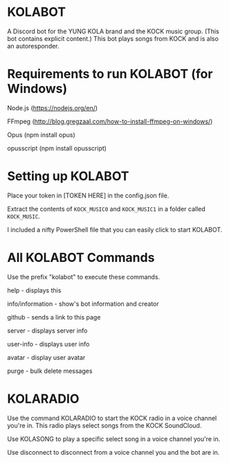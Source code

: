 # KOLABOT
A Discord bot for the YUNG KOLA brand and the KOCK music group. (This bot contains explicit content.)  This bot plays songs from KOCK and is also an autoresponder.

# Requirements to run KOLABOT (for Windows)
Node.js (https://nodejs.org/en/)

FFmpeg (http://blog.gregzaal.com/how-to-install-ffmpeg-on-windows/)

Opus (npm install opus)

opusscript (npm install opusscript)

# Setting up KOLABOT
Place your token in [TOKEN HERE] in the config.json file.

Extract the contents of `KOCK_MUSIC0` and `KOCK_MUSIC1` in a folder called `KOCK_MUSIC`.

I included a nifty PowerShell file that you can easily click to start KOLABOT.

# All KOLABOT Commands
Use the prefix "kolabot" to execute these commands.


help - displays this

info/information - show's bot information and creator

github - sends a link to this page

server - displays server info

user-info - displays user info

avatar - display user avatar

purge - bulk delete messages

# KOLARADIO
Use the command KOLARADIO to start the KOCK radio in a voice channel you're in. This radio plays select songs from the KOCK SoundCloud.

Use KOLASONG to play a specific select song in a voice channel you're in.

Use disconnect to disconnect from a voice channel you and the bot are in.
